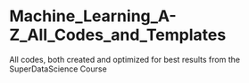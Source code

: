 # Machine_Learning_A-Z_All_Codes_and_Templates
All codes, both created and optimized for best results from the SuperDataScience Course
